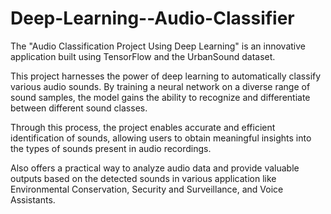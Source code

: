 # Deep-Learning--Audio-Classifier

The "Audio Classification Project Using Deep Learning" is an innovative application built using TensorFlow and the UrbanSound dataset. 

This project harnesses the power of deep learning to automatically classify various audio sounds. By training a neural network on a diverse range of sound samples, the model gains the ability to recognize and differentiate between different sound classes. 

Through this process, the project enables accurate and efficient identification of sounds, allowing users to obtain meaningful insights into the types of sounds present in audio recordings. 

Also offers a practical way to analyze audio data and provide valuable outputs based on the detected sounds in various application like Environmental Conservation, Security and Surveillance, and Voice Assistants.

